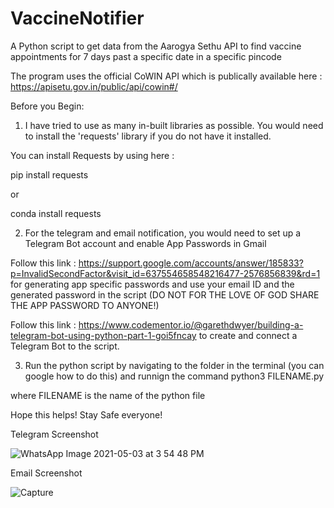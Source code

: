 # VaccineNotifier
A Python script to get data from the Aarogya Sethu API to find vaccine appointments for 7 days past a specific date in a specific pincode

The program uses the official CoWIN API which is publically available here : https://apisetu.gov.in/public/api/cowin#/

Before you Begin:
1) I have tried to use as many in-built libraries as possible. You would need to install the 'requests' library if you do not have it installed. 
  
  You can install Requests by using 
   here : 
   
  pip install requests
  
  or 
  
  conda install requests
  
 2) For the telegram and email notification, you would need to set up a Telegram Bot account and enable App Passwords in Gmail

Follow this link : https://support.google.com/accounts/answer/185833?p=InvalidSecondFactor&visit_id=637554658548216477-2576856839&rd=1 for generating app specific passwords and use your email ID and the generated password in the script (DO NOT FOR THE LOVE OF GOD SHARE THE APP PASSWORD TO ANYONE!)

Follow this link : https://www.codementor.io/@garethdwyer/building-a-telegram-bot-using-python-part-1-goi5fncay to create and connect a Telegram Bot to the script. 

3) Run the python script by navigating to the folder in the terminal (you can google how to  do this) and runnign the command 
  python3 FILENAME.py
  
  where FILENAME is the name of the python file
  
  Hope this helps! Stay Safe everyone!

Telegram Screenshot

![WhatsApp Image 2021-05-03 at 3 54 48 PM](https://user-images.githubusercontent.com/43105718/116865929-2e46e700-ac28-11eb-9895-80482b2924b3.jpeg)


Email Screenshot

![Capture](https://user-images.githubusercontent.com/43105718/116865968-3e5ec680-ac28-11eb-98dd-2ea6d1bdf984.PNG)

